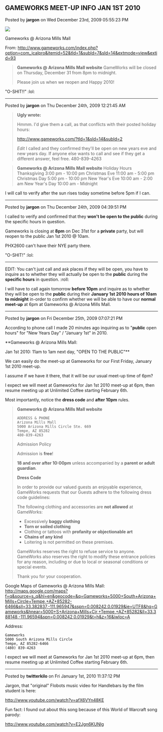 ## GAMEWORKS MEET-UP INFO JAN 1ST 2010
Posted by **jargon** on Wed December 23rd, 2009 05:55:23 PM

![](http://i.imgur.com/HxvZK.jpg)

Gameworks @ Arizona Mills Mall

From: <http://www.gameworks.com/index.php?option=com_jcalpro&itemid=52&tId=1&subId=7&sId=14&extmode=view&extid=93>

> **Gameworks @ Arizona Mills Mall website** GameWorks will be closed on
> Thursday, December 31 from 8pm to midnight.
>
> Please join us when we reopen and Happy 2010!

"O-SHIT!!" :lol:

--------------------------------------------------------------------------------

Posted by **jargon** on Thu December 24th, 2009 12:21:45 AM

> **Ugly wrote:**
>
>Hmmm. I'd give them a call, as that conflicts with their posted holiday hours:
>
> <http://www.gameworks.com/?tId=1&sId=14&subId=2>
>
> *Edit* I called and they confirmed they'll be open on new years eve and new
> years day. If anyone else wants to call and see if they get a different
> answer, feel free. 480-839-4263

> **Gameworks @ Arizona Mills Mall website**
>     Holiday Hours
>     Thanksgiving 3:00 pm - 10:00 pm
>     Christmas Eve 11:00 am - 5:00 pm
>     Christmas Day 5:00 pm - 10:00 pm
>     New Year's Eve 10:00 am - 2:00 am
>     New Year's Day 10:00 am - Midnight

I will call to verify after the sun rises today sometime before 5pm if I can.

--------------------------------------------------------------------------------

Posted by **jargon** on Thu December 24th, 2009 04:39:51 PM

I called to verify and confirmed that they **won't be open to the public**
during the specific hours in question.

Gameworks is closing at **8pm** on Dec 31st for a **private** party, but will
reopen to the public Jan 1st 2010 @ 10am.

PHX2600 can't have their NYE party there.

"O-SHIT!" :lol:
___

EDIT: You can't just call and ask places if they will be open, you have to
inquire as to whether they will actually be open to the **public** during the
**specific hours** in question. :roll:

I will have to call again tomorrow **before 10pm** and inquire as to whether
they will be open to the **public** during their **January 1st 2010 hours of
10am to midnight** in-order to confirm whether we will be able to have our
**normal meet-up** at 6pm at Gameworks @ Arizona Mills Mall.

--------------------------------------------------------------------------------

Posted by **jargon** on Fri December 25th, 2009 07:07:21 PM

According to phone call I made 20 minutes ago inquiring as to "**public** open
hours" for "New Years Day" / "January 1st" in 2010.

**Gameworks @ Arizona Mills Mall:

Jan 1st 2010: 11am to 1am next day, "OPEN TO THE PUBLIC"**

We can easily do the meet-up at Gameworks for our First Friday, January 1st 2010
meet-up.

I assume if we have it there, that it will be our usual meet-up time of 6pm?

I expect we will meet at Gameworks for Jan 1st 2010 meet-up at 6pm, then resume
meeting up at Unlimited Coffee starting February 6th.

Most importantly, notice the **dress code** and **after 10pm** rules.

> **Gameworks @ Arizona Mills Mall website**
>
>     ADDRESS & PHONE
>     Arizona Mills Mall
>     5000 Arizona Mills Circle Ste. 669
>     Tempe, AZ 85282
>     480-839-4263
>
> Admission Policy
>
> Admission is **free**!
>
> **18 and over after 10:00pm** unless accompanied by a **parent or adult
> guardian**.
>
> **Dress Code**
>
> In order to provide our valued guests an enjoyable experience, GameWorks
> requests that our Guests adhere to the following dress code guidelines:
>
> The following clothing and accessories are **not allowed** at GameWorks:
>
>   * Excessively **baggy clothing**
>   * **Torn or soiled clothing**
>   * Clothing or tattoos with **profanity or objectionable art**
>   * **Chains of any kind**
>   * Loitering is not permitted on these premises.
>
> GameWorks reserves the right to refuse service to anyone. GameWorks also
> reserves the right to modify these entrance policies for any reason, including
> or due to local or seasonal conditions or special events.
>
> Thank you for your cooperation.


Google Maps of Gameworks @ Arizona Mills Mall:
<http://maps.google.com/maps?f=q&source=s_q&hl=en&geocode=&q=Gameworks+5000+South+Arizona+Mills+Circle+Tempe,+AZ+85282-6466&sll=33.382837,-111.965947&sspn=0.008242,0.01929&ie=UTF8&hq=Gameworks&hnear=5000+S+Arizona+Mills+Cir,+Tempe,+AZ+85282&ll=33.388148,-111.96594&spn=0.008242,0.01929&t=h&z=16&iwloc=A>

Address:

    Gameworks
    5000 South Arizona Mills Circle
    Tempe, AZ 85282-6466
    (480) 839-4263

I expect we will meet at Gameworks for Jan 1st 2010 meet-up at 6pm, then resume
meeting up at Unlimited Coffee starting February 6th.

--------------------------------------------------------------------------------

Posted by **twitterkilo** on Fri January 1st, 2010 11:37:12 PM

Jargon, that "original" Flobots music video for Handlebars by the film student
is here:

<http://www.youtube.com/watch?v=afX6VYn48KE>

Fun fact: I found out about this song because of this World of Warcraft song
parody:

<http://www.youtube.com/watch?v=E2Jgn6KUNlg>
